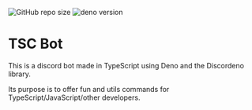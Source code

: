 ![GitHub repo size](https://img.shields.io/github/repo-size/Ayfri/tsc)
![deno version](https://img.shields.io/badge/deno-^1.5.1-grey?logo=deno)

# TSC Bot

This is a discord bot made in TypeScript using Deno and the Discordeno library.

Its purpose is to offer fun and utils commands for TypeScript/JavaScript/other
developers.
